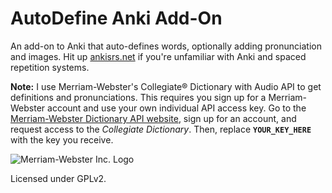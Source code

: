 AutoDefine Anki Add-On
==========

An add-on to Anki that auto-defines words, optionally adding pronunciation and images. Hit up [ankisrs.net](http://ankisrs.net/) if you're unfamiliar with Anki and spaced repetition systems.

**Note:** I use Merriam-Webster's Collegiate® Dictionary with Audio API to get definitions and pronunciations. This requires you sign up for a Merriam-Webster account and use your own individual API access key. Go to the [Merriam-Webster Dictionary API website](http://www.dictionaryapi.com/), sign up for an account, and request access to the *Collegiate Dictionary*. Then, replace **`YOUR_KEY_HERE`** with the key you receive. 

![Merriam-Webster Inc. Logo](AutoDefineAddon/mw-logo-light-background-125x125)

Licensed under GPLv2.